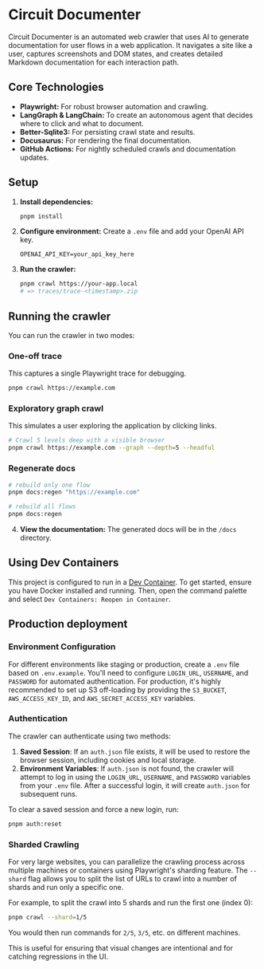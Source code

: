 # Circuit Documenter

Circuit Documenter is an automated web crawler that uses AI to generate documentation for user flows in a web application. It navigates a site like a user, captures screenshots and DOM states, and creates detailed Markdown documentation for each interaction path.

## Core Technologies

- **Playwright:** For robust browser automation and crawling.
- **LangGraph & LangChain:** To create an autonomous agent that decides where to click and what to document.
- **Better-Sqlite3:** For persisting crawl state and results.
- **Docusaurus:** For rendering the final documentation.
- **GitHub Actions:** For nightly scheduled crawls and documentation updates.

## Setup

1.  **Install dependencies:**
    ```bash
    pnpm install
    ```

2.  **Configure environment:**
    Create a `.env` file and add your OpenAI API key.
    ```
    OPENAI_API_KEY=your_api_key_here
    ```

3.  **Run the crawler:**
    ```bash
    pnpm crawl https://your-app.local
    # => traces/trace-<timestamp>.zip
    ```

## Running the crawler

You can run the crawler in two modes:

### One-off trace
This captures a single Playwright trace for debugging.

```bash
pnpm crawl https://example.com
```

### Exploratory graph crawl
This simulates a user exploring the application by clicking links.

```bash
# Crawl 5 levels deep with a visible browser
pnpm crawl https://example.com --graph --depth=5 --headful
```

### Regenerate docs

```bash
# rebuild only one flow
pnpm docs:regen "https://example.com"

# rebuild all flows
pnpm docs:regen
```

4.  **View the documentation:**
    The generated docs will be in the `/docs` directory.

## Using Dev Containers

This project is configured to run in a [Dev Container](https://code.visualstudio.com/docs/devcontainers/containers). To get started, ensure you have Docker installed and running. Then, open the command palette and select `Dev Containers: Reopen in Container`. 

## Production deployment

### Environment Configuration

For different environments like staging or production, create a `.env` file based on `.env.example`. You'll need to configure `LOGIN_URL`, `USERNAME`, and `PASSWORD` for automated authentication. For production, it's highly recommended to set up S3 off-loading by providing the `S3_BUCKET`, `AWS_ACCESS_KEY_ID`, and `AWS_SECRET_ACCESS_KEY` variables.

### Authentication

The crawler can authenticate using two methods:
1.  **Saved Session**: If an `auth.json` file exists, it will be used to restore the browser session, including cookies and local storage.
2.  **Environment Variables**: If `auth.json` is not found, the crawler will attempt to log in using the `LOGIN_URL`, `USERNAME`, and `PASSWORD` variables from your `.env` file. After a successful login, it will create `auth.json` for subsequent runs.

To clear a saved session and force a new login, run:
```bash
pnpm auth:reset
```

### Sharded Crawling

For very large websites, you can parallelize the crawling process across multiple machines or containers using Playwright's sharding feature. The `--shard` flag allows you to split the list of URLs to crawl into a number of shards and run only a specific one.

For example, to split the crawl into 5 shards and run the first one (index 0):
```bash
pnpm crawl --shard=1/5
```
You would then run commands for `2/5`, `3/5`, etc. on different machines.

This is useful for ensuring that visual changes are intentional and for catching regressions in the UI.